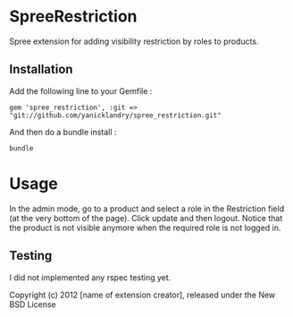 SpreeRestriction
================

Spree extension for adding visibility restriction by roles to products.

Installation
------------

Add the following line to your Gemfile :

    gem 'spree_restriction', :git => "git://github.com/yanicklandry/spree_restriction.git"
    
And then do a bundle install :

    bundle

Usage
=====

In the admin mode, go to a product and select a role in the Restriction field (at the very bottom of the page). Click update and then logout. Notice that the product is not visible anymore when the required role is not logged in.

Testing
-------

I did not implemented any rspec testing yet.

Copyright (c) 2012 [name of extension creator], released under the New BSD License
